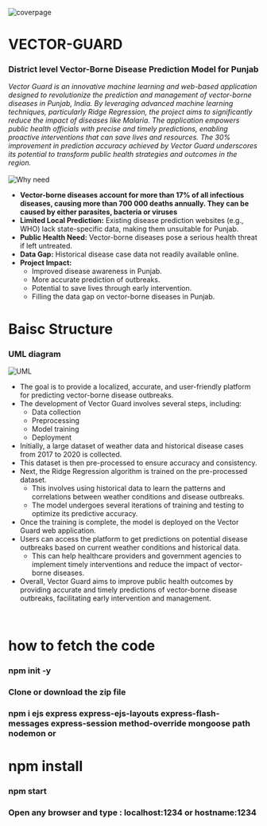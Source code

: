 ![coverpage](https://github.com/HRC-123/Vector-Borne-Diseases/assets/98754211/9df2e5ac-8e28-4644-8680-1cf99cc8bb7c)
# VECTOR-GUARD
### District level Vector-Borne Disease Prediction Model for Punjab
*Vector Guard is an innovative machine learning and web-based application designed to revolutionize the prediction and management of vector-borne diseases in Punjab, India. By leveraging advanced machine learning techniques, particularly Ridge Regression, the project aims to significantly reduce the impact of diseases like Malaria. The application empowers public health officials with precise and timely predictions, enabling proactive interventions that can save lives and resources. The 30% improvement in prediction accuracy achieved by Vector Guard underscores its potential to transform public health strategies and outcomes in the region.*
<br>
<br>
![Why need](https://github.com/HRC-123/Vector-Borne-Diseases/assets/98754211/5be72dda-1779-4bc4-a81b-330735e0dc97)
* **Vector-borne diseases account for more than 17% of all infectious diseases, causing more than 700 000 deaths annually. They can be caused by either parasites, bacteria or viruses**
* **Limited Local Prediction:** Existing disease prediction websites (e.g., WHO) lack state-specific data, making them unsuitable for Punjab.
* **Public Health Need:** Vector-borne diseases pose a serious health threat if left untreated.
* **Data Gap:** Historical disease case data not readily available online.
* **Project Impact:**
  - Improved disease awareness in Punjab.
  - More accurate prediction of outbreaks.
  - Potential to save lives through early intervention.
  - Filling the data gap on vector-borne diseases in Punjab.

# Baisc Structure 
### UML diagram
![UML](https://github.com/HRC-123/Vector-Borne-Diseases/assets/98754211/ae00cd9f-fe3a-44c6-835a-e9c7ee79c2b2)
<br>
* The goal is to provide a localized, accurate, and user-friendly platform for predicting vector-borne disease outbreaks.
* The development of Vector Guard involves several steps, including:
  * Data collection
  * Preprocessing
  * Model training
  * Deployment
* Initially, a large dataset of weather data and historical disease cases from 2017 to 2020 is collected.
* This dataset is then pre-processed to ensure accuracy and consistency.
* Next, the Ridge Regression algorithm is trained on the pre-processed dataset.
  * This involves using historical data to learn the patterns and correlations between weather conditions and disease outbreaks.
  * The model undergoes several iterations of training and testing to optimize its predictive accuracy.
* Once the training is complete, the model is deployed on the Vector Guard web application.
* Users can access the platform to get predictions on potential disease outbreaks based on current weather conditions and historical data.
  * This can help healthcare providers and government agencies to implement timely interventions and reduce the impact of vector-borne diseases.
* Overall, Vector Guard aims to improve public health outcomes by providing accurate and timely predictions of vector-borne disease outbreaks, facilitating early intervention and management.
<br>


# how to fetch the code
### npm init -y
### Clone or download the zip file
### npm i ejs express express-ejs-layouts express-flash-messages express-session method-override mongoose path nodemon or 
# npm install

### npm start

### Open any browser and type : localhost:1234 or hostname:1234 

